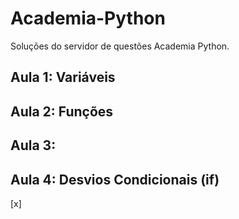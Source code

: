 # Academia-Python
Soluções do servidor de questões Academia Python.
## Aula 1: Variáveis

## Aula 2: Funções

## Aula 3: 

## Aula 4: Desvios Condicionais (if)
[x]
